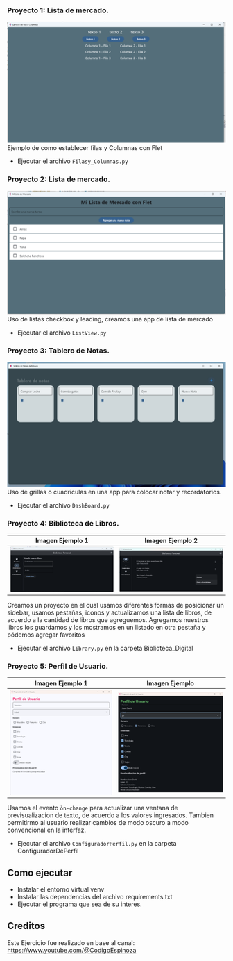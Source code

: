 ### Proyecto 1: Lista de mercado. ###
![Ejemplo](https://github.com/vhngroup/Flet_Exercise/blob/main/static/Filas_y_Columnas.png)
Ejemplo de como establecer filas y Columnas con Flet
* Ejecutar el archivo ```Filasy_Columnas.py```

### Proyecto 2: Lista de mercado. ###
![Ejemplo](https://github.com/vhngroup/Flet_Exercise/blob/main/static/lista_De_Mercado.png)
Uso de listas checkbox y leading, creamos una app de lista de mercado
* Ejecutar el archivo ```ListView.py```

### Proyecto 3: Tablero de Notas. ###
![Ejemplo](https://github.com/vhngroup/Flet_Exercise/blob/main/static/DashBoard.png)
Uso de grillas o cuadriculas en una app para colocar notar y recordatorios.
* Ejecutar el archivo ```DashBoard.py```

### Proyecto 4: Biblioteca de Libros. ###
| Imagen Ejemplo 1       | Imagen Ejemplo 2       |
| :------------------------:|:------------------------:|
| ![Imagen1](https://github.com/vhngroup/Flet_Exercise/blob/main/static/Biblioteca1.png)|![Imagen2](https://github.com/vhngroup/Flet_Exercise/blob/main/static/Biblioteca2.png)|
Creamos un proyecto en el cual usamos diferentes formas de posicionar un sidebar, usamos pestañas, iconos y actualizamos una lista de libros, de acuerdo a la cantidad de libros que agreguemos.
Agregamos nuestros libros los guardamos y los mostramos en un listado en otra pestaña y pódemos agregar favoritos
* Ejecutar el archivo ```Library.py``` en la carpeta Biblioteca_Digital


### Proyecto 5: Perfil de Usuario. ###
| Imagen Ejemplo 1       | Imagen Ejemplo        |
| :------------------------:|:------------------------:|
| ![Imagen1](https://github.com/vhngroup/Flet_Exercise/blob/main/static/ConfiguradordePerfil.png)|![Imagen2](https://github.com/vhngroup/Flet_Exercise/blob/main/static/ConfiguradordePerfil1.png)|
Usamos el evento ```òn-change``` para actualizar una ventana de previsualizacion de texto, de acuerdo a los valores ingresados. Tambien permitirmo al usuario realizar cambios de modo oscuro a modo convencional en la interfaz.
* Ejecutar el archivo ```ConfiguradorPerfil.py``` en la carpeta ConfiguradorDePerfil

## Como ejecutar
* Instalar el entorno virtual venv
* Instalar las dependencias del archivo requirements.txt
* Ejecutar el programa que sea de su interes.
## Creditos
Este Ejercicio fue realizado en base al canal: https://www.youtube.com/@CodigoEspinoza
